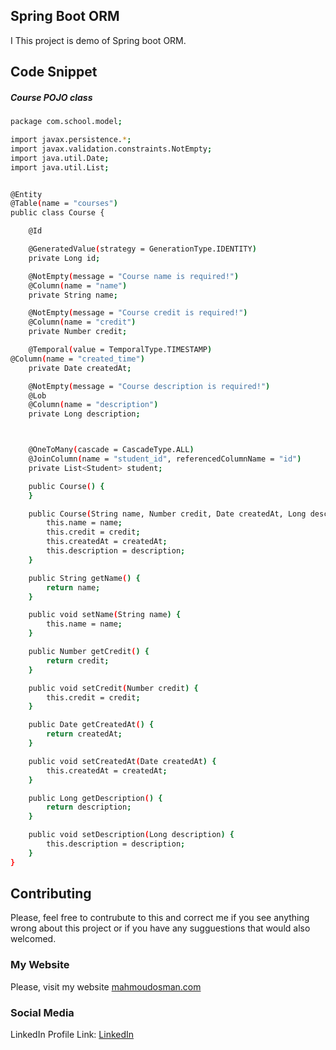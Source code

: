 ## Spring Boot ORM

I This project is demo of Spring boot ORM.
## Code Snippet

 ##### Course POJO class

```bash
package com.school.model;

import javax.persistence.*;
import javax.validation.constraints.NotEmpty;
import java.util.Date;
import java.util.List;


@Entity
@Table(name = "courses")
public class Course {

    @Id

    @GeneratedValue(strategy = GenerationType.IDENTITY)
    private Long id;

    @NotEmpty(message = "Course name is required!")
    @Column(name = "name")
    private String name;

    @NotEmpty(message = "Course credit is required!")
    @Column(name = "credit")
    private Number credit;

    @Temporal(value = TemporalType.TIMESTAMP)
@Column(name = "created_time")
    private Date createdAt;

    @NotEmpty(message = "Course description is required!")
    @Lob
    @Column(name = "description")
    private Long description;



    @OneToMany(cascade = CascadeType.ALL)
    @JoinColumn(name = "student_id", referencedColumnName = "id")
    private List<Student> student;

    public Course() {
    }

    public Course(String name, Number credit, Date createdAt, Long description) {
        this.name = name;
        this.credit = credit;
        this.createdAt = createdAt;
        this.description = description;
    }

    public String getName() {
        return name;
    }

    public void setName(String name) {
        this.name = name;
    }

    public Number getCredit() {
        return credit;
    }

    public void setCredit(Number credit) {
        this.credit = credit;
    }

    public Date getCreatedAt() {
        return createdAt;
    }

    public void setCreatedAt(Date createdAt) {
        this.createdAt = createdAt;
    }

    public Long getDescription() {
        return description;
    }

    public void setDescription(Long description) {
        this.description = description;
    }
}

```





## Contributing

Please, feel free to contrubute to this and correct me if you see anything wrong about this project or if you have any sugguestions that would also welcomed.

### My Website

Please, visit my website
[mahmoudosman.com](http://www.mahmoudosman.com/)


### Social Media

LinkedIn Profile Link: [LinkedIn](https://www.linkedin.com/in/mahmoudaoman/) 
